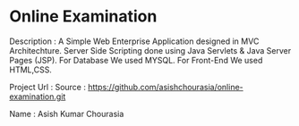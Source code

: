 # Online Examination

Description :
  A Simple Web Enterprise Application designed in MVC Architechture.
  Server Side Scripting done using Java Servlets & Java Server Pages (JSP).
  For Database We used MYSQL.
  For Front-End We used HTML,CSS.
  
Project Url :
  Source : https://github.com/asishchourasia/online-examination.git
  
  
Name : Asish Kumar Chourasia
